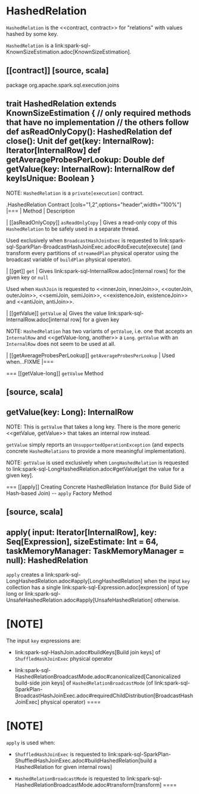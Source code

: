 # HashedRelation

`HashedRelation` is the <<contract, contract>> for "relations" with values hashed by some key.

`HashedRelation` is a link:spark-sql-KnownSizeEstimation.adoc[KnownSizeEstimation].

[[contract]]
[source, scala]
----
package org.apache.spark.sql.execution.joins

trait HashedRelation extends KnownSizeEstimation {
  // only required methods that have no implementation
  // the others follow
  def asReadOnlyCopy(): HashedRelation
  def close(): Unit
  def get(key: InternalRow): Iterator[InternalRow]
  def getAverageProbesPerLookup: Double
  def getValue(key: InternalRow): InternalRow
  def keyIsUnique: Boolean
}
----

NOTE: `HashedRelation` is a `private[execution]` contract.

.HashedRelation Contract
[cols="1,2",options="header",width="100%"]
|===
| Method
| Description

| [[asReadOnlyCopy]] `asReadOnlyCopy`
| Gives a read-only copy of this `HashedRelation` to be safely used in a separate thread.

Used exclusively when `BroadcastHashJoinExec` is requested to link:spark-sql-SparkPlan-BroadcastHashJoinExec.adoc#doExecute[execute] (and transform every partitions of `streamedPlan` physical operator using the broadcast variable of `buildPlan` physical operator).

| [[get]] `get`
| Gives link:spark-sql-InternalRow.adoc[internal rows] for the given key or `null`

Used when `HashJoin` is requested to <<innerJoin, innerJoin>>, <<outerJoin, outerJoin>>, <<semiJoin, semiJoin>>, <<existenceJoin, existenceJoin>> and <<antiJoin, antiJoin>>.

| [[getValue]] `getValue`
a| Gives the value link:spark-sql-InternalRow.adoc[internal row] for a given key

NOTE: `HashedRelation` has two variants of `getValue`, i.e. one that accepts an `InternalRow` and <<getValue-long, another>> a `Long`. `getValue` with an `InternalRow` does not seem to be used at all.

| [[getAverageProbesPerLookup]] `getAverageProbesPerLookup`
| Used when...FIXME
|===

=== [[getValue-long]] `getValue` Method

[source, scala]
----
getValue(key: Long): InternalRow
----

NOTE: This is `getValue` that takes a long key. There is the more generic <<getValue, getValue>> that takes an internal row instead.

`getValue` simply reports an `UnsupportedOperationException` (and expects concrete `HashedRelations` to provide a more meaningful implementation).

NOTE: `getValue` is used exclusively when `LongHashedRelation` is requested to link:spark-sql-LongHashedRelation.adoc#getValue[get the value for a given key].

=== [[apply]] Creating Concrete HashedRelation Instance (for Build Side of Hash-based Join) -- `apply` Factory Method

[source, scala]
----
apply(
  input: Iterator[InternalRow],
  key: Seq[Expression],
  sizeEstimate: Int = 64,
  taskMemoryManager: TaskMemoryManager = null): HashedRelation
----

`apply` creates a link:spark-sql-LongHashedRelation.adoc#apply[LongHashedRelation] when the input `key` collection has a single link:spark-sql-Expression.adoc[expression] of type long or link:spark-sql-UnsafeHashedRelation.adoc#apply[UnsafeHashedRelation] otherwise.

[NOTE]
====
The input `key` expressions are:

* link:spark-sql-HashJoin.adoc#buildKeys[Build join keys] of `ShuffledHashJoinExec` physical operator

* link:spark-sql-HashedRelationBroadcastMode.adoc#canonicalized[Canonicalized build-side join keys] of `HashedRelationBroadcastMode` (of link:spark-sql-SparkPlan-BroadcastHashJoinExec.adoc#requiredChildDistribution[BroadcastHashJoinExec] physical operator)
====

[NOTE]
====
`apply` is used when:

* `ShuffledHashJoinExec` is requested to link:spark-sql-SparkPlan-ShuffledHashJoinExec.adoc#buildHashedRelation[build a HashedRelation for given internal rows]

* `HashedRelationBroadcastMode` is requested to link:spark-sql-HashedRelationBroadcastMode.adoc#transform[transform]
====
